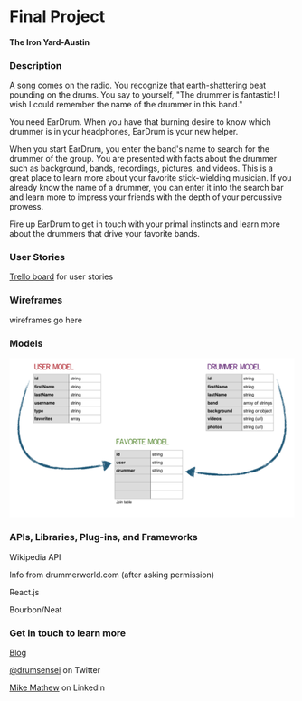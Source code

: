 # Final Project
#### The Iron Yard-Austin

### Description

A song comes on the radio. You recognize that earth-shattering beat pounding on the drums. You say to yourself, "The drummer is fantastic! I wish I could remember the name of the drummer in this band."

You need EarDrum. When you have that burning desire to know which drummer is in your headphones, EarDrum is your new helper.

When you start EarDrum, you enter the band's name to search for the drummer of the group. You are presented with facts about the drummer such as background, bands, recordings, pictures, and videos. This is a great place to learn more about your favorite stick-wielding musician. If you already know the name of a drummer, you can enter it into the search bar and learn more to impress your friends with the depth of your percussive prowess.

Fire up EarDrum to get in touch with your primal instincts and learn more about the drummers that drive your favorite bands.

### User Stories

<a href="https://trello.com/b/55gmtuWb/final-project-the-iron-yard">Trello board</a> for user stories

### Wireframes

wireframes go here

### Models

<img src="images/eardrum-data-models.png">

### APIs, Libraries, Plug-ins, and Frameworks

Wikipedia API

Info from drummerworld.com (after asking permission)

React.js

Bourbon/Neat

### Get in touch to learn more

<a href="http://www.drumsensei.com">Blog</a>

<a href="https://twitter.com/drumsensei">@drumsensei</a> on Twitter

<a href="https://www.linkedin.com/in/m2mathew">Mike Mathew</a> on LinkedIn

